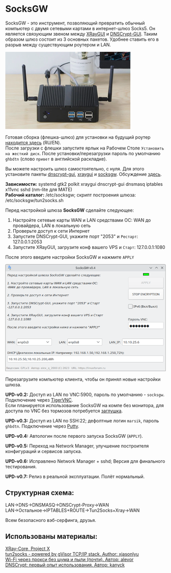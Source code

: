 # SocksGW
SocksGW - это инструмент, позволяющий превратить обычный компьютер с двумя сетевыми картами в интернет-шлюз Socks5. Он является связующим звеном между [XRayGUI](https://github.com/AKotov-dev/XRayGUI) и [DNSCrypt-GUI](https://github.com/AKotov-dev/dnscrypt-gui). Таким образом шлюз состоит из 3 основных пакетов. Удобнее ставить его в разрыв между существующим роутером и LAN.
  
![](https://github.com/AKotov-dev/SocksGW/blob/main/SocksGW.png)
  
Готовая сборка (флешка-шлюз) для установки на будущий роутер [находится здесь](https://drive.google.com/drive/folders/1DVoUumM_CQ10da0Vqtu98uvrMbBk9DmM?usp=sharing) (RU/EN).  
После загрузки с флешки запустите ярлык на Рабочем Столе `Установить на жесткий диск`. После установки/перезагрузки пароль по умолчанию `ghbdtn` (слово `привет` в английской раскладке).

Вы можете настроить шлюз самостоятельно, с нуля. Для этого установите пакеты [dnscrypt-gui](https://github.com/AKotov-dev/dnscrypt-gui/releases), [xraygui](https://github.com/AKotov-dev/XRayGUI/releases) и [socksgw](https://github.com/AKotov-dev/SocksGW/releases). Обсуждение [здесь](https://linuxforum.ru/viewtopic.php?pid=471777#p471777).

**Зависимости:** systemd gtk2 polkit xraygui dnscrypt-gui dnsmasq iptables x11vnc sshd (nm-lite для MATE)  
**Рабочий каталог:** /etc/socksgw; скрипт построения шлюза: /etc/socksgw/tun2socks.sh  
  
Перед настройкой шлюза **SocksGW** сделайте следующее:
  
1. Настройте сетевые карты WAN и LAN средствами ОС: WAN до провайдера, LAN в локальную сеть
2. Проверьте доступ к сети Интернет
3. Запустите DNSCrypt-GUI, укажите порт "2053" и `Рестарт`: 127.0.0.1:2053
4. Запустите XRayGUI, загрузите конф вашего VPS и `Старт`: 127.0.0.1:1080
 
После этого введите настройки SocksGW и нажмите `APPLY`  
  
![](https://github.com/AKotov-dev/SocksGW/blob/main/Screenshot5.png)  
  
Перезагрузите компьютер клиента, чтобы он принял новые настройки шлюза.

**UPD-v0.2:** Доступ из LAN по VNC:5900, пароль по умолчанию - `socksgw`. Подключение через [TigerVNC](https://sourceforge.net/projects/tigervnc/).  
Если планируется использование SocksGW на компе без монитора, для доступа по VNC без тормозов потребуется [заглушка](https://www.youtube.com/results?search_query=%D1%8D%D0%BC%D1%83%D0%BB%D1%8F%D1%82%D0%BE%D1%80+%D0%BC%D0%BE%D0%BD%D0%B8%D1%82%D0%BE%D1%80%D0%B0).  
  
**UPD-v0.3:** Доступ из LAN по SSH:22; дефолтные логин `marsik`, пароль `ghbdtn`. Подключение через [Putty](https://www.chiark.greenend.org.uk/~sgtatham/putty/latest.html).  
  
**UPD-v0.4:** Автологин после первого запуска SocksGW (`APPLY`).  
  
**UPD-v0.5:** Переход на Network Manager, улучшение построителя конфигураций и сервисов запуска.  
  
**UPD-v0.6:** Исправлено Network Manager + sshd; Версия для финального тестирования.  
  
**UPD-v0.7:** Релиз в реальной эксплуатации. Полёт нормальный.
  
Структурная схема:
---
LAN->DNS->DNSMASQ->DNSCrypt-Proxy->WAN  
LAN->Остальное->IPTABLES+ROUTE->Tun2Socks+Xray->WAN

Всем безопасного вэб-серфинга, друзья.

Использованы материалы:
---
[XRay-Core, Project X](https://github.com/XTLS/Xray-core)  
[tun2socks - powered by gVisor TCP/IP stack. Author: xjasonlyu](https://github.com/xjasonlyu/tun2socks)  
[Wi-Fi через прокси без шума и пыли (почти). Автор: alevor](https://habr.com/ru/articles/697916/)  
[DNSCrypt: первый опыт использования. Автор: kanyck](https://forum.calculate-linux.org/t/dnscrypt/9375)
